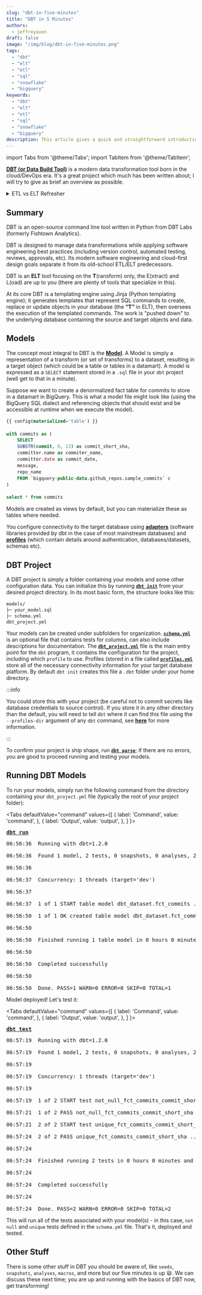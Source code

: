 ```yaml
---
slug: "dbt-in-five-minutes"
title: "DBT in 5 Minutes"
authors:	
  - jeffreyaven
draft: false
image: "/img/blog/dbt-in-five-minutes.png"
tags: 
  - "dbt"
  - "elt"  
  - "etl"
  - "sql"
  - "snowflake"  
  - "bigquery"
keywords:	
  - "dbt"
  - "elt"  
  - "etl"
  - "sql"
  - "snowflake"  
  - "bigquery"
description: This article gives a quick and straightforward introduction to dbt - the Data Build Tool - with examples using BigQuery.
---
```


import Tabs from '@theme/Tabs';
import TabItem from '@theme/TabItem';

[__DBT (or Data Build Tool)__](https://docs.getdbt.com/) is a modern data transformation tool born in the cloud/DevOps era. It's a great project which much has been written about; I will try to give as brief an overview as possible.  

<details>
<summary>ETL vs ELT Refresher</summary>
<p>A quick refresher on ELT vs ETL before we discuss DBT. I have created an infographic for this...</p>
<a target="_blank" href="/img/blog/dbt-in-five-minutes/etl-vs-elt.png">
<img loading="lazy" alt="ETL vs ELT" src="/img/blog/dbt-in-five-minutes/etl-vs-elt.png" width="595" height="410" class="img_node_modules-@docusaurus-theme-classic-lib-theme-MDXComponents-Img-styles-module" /></a>
</details>

## Summary

DBT is an open-source command line tool written in Python from DBT Labs (formerly Fishtown Analytics).  

DBT is designed to manage data transformations while applying software engineering best practices (including version control, automated testing, reviews, approvals, etc).  Its modern software engineering and cloud-first design goals separate it from its old-school ETL/ELT predecessors.  

DBT is an __ELT__ tool focusing on the __T__(ransform) only, the E(xtract) and L(oad) are up to you (there are plenty of tools that specialize in this).  

At its core DBT is a templating engine using Jinja (Python templating engine); it generates templates that represent SQL commands to create, replace or update objects in your database (the **“T”** in ELT), then oversees the execution of the templated commands.  The work is "pushed down" to the underlying database containing the source and target objects and data.   

## Models

The concept most integral to DBT is the [__Model__](https://docs.getdbt.com/docs/building-a-dbt-project/building-models).  A Model is simply a representation of a transform (or set of transforms) to a dataset, resulting in a target object (which could be a table or tables in a datamart).  A model is expressed as a `SELECT` statement stored in a `.sql` file in your `dbt` project (well get to that in a minute).  

Suppose we want to create a denormalized fact table for commits to store in a datamart in BigQuery.  This is what a model file might look like (using the BigQuery SQL dialect and referencing objects that should exist and be accessible at runtime when we execute the model).  

```sql
{{ config(materialized='table') }}

with commits as (
    SELECT 
    SUBSTR(commit, 0, 13) as commit_short_sha,
    committer.name as commiter_name,
    committer.date as commit_date,
    message,
    repo_name
    FROM `bigquery-public-data.github_repos.sample_commits` c
)

select * from commits
```

Models are created as views by default, but you can materialize these as tables where needed.  

You configure connectivity to the target database using [__adapters__](https://docs.getdbt.com/docs/available-adapters) (software libraries provided by dbt in the case of most mainstream databases) and [__profiles__](https://docs.getdbt.com/dbt-cli/configure-your-profile) (which contain details around authentication, databases/datasets, schemas etc).  

## DBT Project

A DBT project is simply a folder containing your models and some other configuration data.  You can initialize this by running [__`dbt init`__](https://docs.getdbt.com/reference/commands/init) from your desired project directory.  In its most basic form, the structure looks like this:  

```
models/
├─ your_model.sql
├─ schema.yml
dbt_project.yml
```
Your models can be created under subfolders for organization.  [__`schema.yml`__](https://docs.getdbt.com/reference/resource-configs/schema) is an optional file that  contains tests for columns, can also include descriptions for documentation.  The [__`dbt_project.yml`__](https://docs.getdbt.com/reference/dbt_project.yml) file is the main entry point for the `dbt` program, it contains the configuration for the project, including which `profile` to use.  Profiles (stored in a file called [__`profiles.yml`__](https://docs.getdbt.com/reference/profiles.yml) store all of the necessary connectivity information for your target database platform.  By default `dbt init` creates this file a `.dbt` folder under your home directory.  

:::info

You could store this with your project (be careful not to commit secrets like database credentials to source control).  If you store it in any other directory than the default, you will need to tell `dbt` where it can find this file using the `--profiles-dir` argument of any `dbt` command, see [__here__](https://docs.getdbt.com/dbt-cli/configure-your-profile#advanced-customizing-a-profile-directory) for more information.

:::

To confirm your project is ship shape, run [__`dbt parse`__](https://docs.getdbt.com/reference/commands/parse); if there are no errors, you are good to proceed running and testing your models.  

## Running DBT Models

To run your models, simply run the following command from the directory containing your `dbt_project.yml` file (typically the root of your project folder):  

<Tabs
  defaultValue="command"
  values={[
    { label: 'Command', value: 'command', },
    { label: 'Output', value: 'output', },
  ]
}>
<TabItem value="command">
<pre>
<b><a target="_blank" href="https://docs.getdbt.com/reference/commands/run">dbt run</a></b>
</pre>
</TabItem>
<TabItem value="output">
<pre>
06:56:36  Running with dbt=1.2.0<br />
06:56:36  Found 1 model, 2 tests, 0 snapshots, 0 analyses, 285 macros, 0 operations, 0 seed files, 0 sources, 0 exposures, 0 metrics<br />
06:56:36<br />
06:56:37  Concurrency: 1 threads (target='dev')<br />
06:56:37<br />
06:56:37  1 of 1 START table model dbt_dataset.fct_commits ............................... [RUN]<br />
06:56:50  1 of 1 OK created table model dbt_dataset.fct_commits .......................... [CREATE TABLE (672.3k rows, 396.7 MB processed) in 13.28s]<br />
06:56:50<br />
06:56:50  Finished running 1 table model in 0 hours 0 minutes and 14.01 seconds (14.01s).<br />
06:56:50<br />
06:56:50  Completed successfully<br />
06:56:50<br />
06:56:50  Done. PASS=1 WARN=0 ERROR=0 SKIP=0 TOTAL=1
</pre>
</TabItem>
</Tabs>

Model deployed!  Let's test it:   

<Tabs
  defaultValue="command"
  values={[
    { label: 'Command', value: 'command', },
    { label: 'Output', value: 'output', },
  ]
}>
<TabItem value="command">
<pre>
<b><a target="_blank" href="https://docs.getdbt.com/reference/commands/test">dbt test</a></b>
</pre>
</TabItem>
<TabItem value="output">
<pre>
06:57:19  Running with dbt=1.2.0<br />
06:57:19  Found 1 model, 2 tests, 0 snapshots, 0 analyses, 285 macros, 0 operations, 0 seed files, 0 sources, 0 exposures, 0 metrics<br />
06:57:19<br />
06:57:19  Concurrency: 1 threads (target='dev')<br />
06:57:19<br />
06:57:19  1 of 2 START test not_null_fct_commits_commit_short_sha ........................ [RUN]<br />
06:57:21  1 of 2 PASS not_null_fct_commits_commit_short_sha .............................. [PASS in 1.88s]<br />
06:57:21  2 of 2 START test unique_fct_commits_commit_short_sha .......................... [RUN]<br />
06:57:24  2 of 2 PASS unique_fct_commits_commit_short_sha ................................ [PASS in 3.14s]<br />
06:57:24<br />
06:57:24  Finished running 2 tests in 0 hours 0 minutes and 5.41 seconds (5.41s).<br />
06:57:24<br />
06:57:24  Completed successfully<br />
06:57:24<br />
06:57:24  Done. PASS=2 WARN=0 ERROR=0 SKIP=0 TOTAL=2
</pre>
</TabItem>
</Tabs>

This will run all of the tests associated with your model(s) - in this case, `not null` and `unique` tests defined in the `schema.yml` file.  That's it, deployed and tested.  

## Other Stuff

There is some other stuff in DBT you should be aware of, like `seeds`, `snapshots`, `analyses`, `macros`, and more but our five minutes is up :smiley:.  We can discuss these next time; you are up and running with the basics of DBT now, get transforming!  
